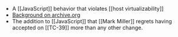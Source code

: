 - A [[JavaScript]] behavior that violates [[host virtualizability]]
- [Background on archive.org](https://web.archive.org/web/20141230041441/http://wiki.ecmascript.org/doku.php?id=strawman:fixing_override_mistake)
- The addition to [[JavaScript]] that [[Mark Miller]] regrets having accepted on [[TC-39]] more than any other change.
